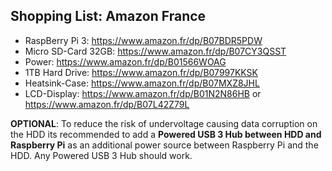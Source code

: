 ## Shopping List: Amazon France

* RaspBerry Pi 3: https://www.amazon.fr/dp/B07BDR5PDW
* Micro SD-Card 32GB: https://www.amazon.fr/dp/B07CY3QSST
* Power: https://www.amazon.fr/dp/B01566WOAG
* 1TB Hard Drive: https://www.amazon.fr/dp/B07997KKSK
* Heatsink-Case: https://www.amazon.fr/dp/B07MXZ8JHL
* LCD-Display: https://www.amazon.fr/dp/B01N2N86HB or https://www.amazon.fr/dp/B07L42Z79L

**OPTIONAL**: To reduce the risk of undervoltage causing data corruption on the HDD its recommended to add a **Powered USB 3 Hub between HDD and Raspberry Pi** as an additional power source between Raspberry Pi and the HDD. Any Powered USB 3 Hub should work.
